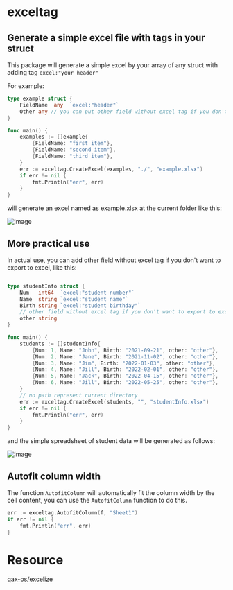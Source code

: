 # exceltag
## Generate a simple excel file with tags in your struct

This package will generate a simple excel by your array of any struct with adding tag `excel:"your header"`

For example:
```go
type example struct {
	FieldName  any  `excel:"header"`
	Other any // you can put other field without excel tag if you don't want to export to excel
}

func main() {
	examples := []example{
		{FieldName: "first item"},
		{FieldName: "second item"},
		{FieldName: "third item"},
	}
	err := exceltag.CreateExcel(examples, "./", "example.xlsx")
	if err != nil {
		fmt.Println("err", err)
	}
}
```

will generate an excel named as example.xlsx at the current folder like this:

![image](https://github.com/user-attachments/assets/626d145d-1762-404c-8452-258ab9e66167)

## More practical use
In actual use, you can add other field without excel tag if you don't want to export to excel, like this:

```go

type studentInfo struct {
	Num   int64  `excel:"student number"`
	Name  string `excel:"student name"`
	Birth string `excel:"student birthday"`
	// other field without excel tag if you don't want to export to excel
	other string
}

func main() {
	students := []studentInfo{
		{Num: 1, Name: "John", Birth: "2021-09-21", other: "other"},
		{Num: 2, Name: "Jane", Birth: "2021-11-02", other: "other"},
		{Num: 3, Name: "Jim", Birth: "2022-01-03", other: "other"},
		{Num: 4, Name: "Jill", Birth: "2022-02-01", other: "other"},
		{Num: 5, Name: "Jack", Birth: "2022-04-15", other: "other"},
		{Num: 6, Name: "Jill", Birth: "2022-05-25", other: "other"},
	}
	// no path represent current directory
	err := exceltag.CreateExcel(students, "", "studentInfo.xlsx")
	if err != nil {
		fmt.Println("err", err)
	}
}
```

and the simple spreadsheet of student data will be generated as follows:

![image](https://github.com/user-attachments/assets/bffe6519-51f6-45bb-bed2-f4b7003f090e)

## Autofit column width

The function `AutofitColumn` will automatically fit the column width by the cell content, you can use the `AutofitColumn` function to do this.

```go
err := exceltag.AutofitColumn(f, "Sheet1")
if err != nil {
	fmt.Println("err", err)
}
```

# Resource
[qax-os/excelize
](https://github.com/qax-os/excelize)
